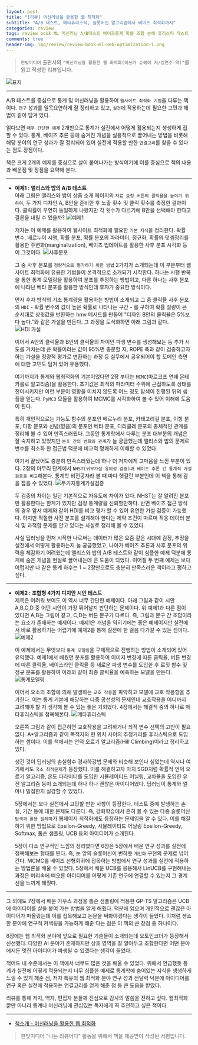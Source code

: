 ```yaml
---  
layout: post  
title: "[리뷰] 머신러닝을 활용한 웹 최적화"  
subtitle: "A/B 테스트, 메타휴리스틱, 슬롯머신 알고리즘에서 베이즈 최적화까지"  
categories: review  
tags: review book ML 머신러닝 A/B테스트 베이즈통계 확률 조합 분해 휴리스틱 테스트 웹최적화      
comments: true  
header-img: img/review/review-book-ml-web-optimization-1.png
---  
```

  
> `한빛미디어` 출판사의 `"머신러닝을 활용한 웹 최적화(이쓰카 슈헤이 저/김연수 역)"`를 읽고 작성한 리뷰입니다.  

![표지](https://telegeam.github.io/assets/img/review/review-book-ml-web-optimization-1.png)  

---

A/B 테스트를 중심으로 통계 및 머신러닝을 활용하여 `웹사이트 최적화 기법`을 다루는 책이다. `연구` 성과를 일목요연하게 잘 정리하고 있고, `실전`에 적용하는데 필요한 고민과 해법이 같이 담겨 있다.

읽다보면 `매우 간단한 예제` 2개만으로 통계가 실전에서 어떻게 활용되는지 생생하게 접할 수 있다. 통계, 베이즈 추론 등에 숨겨진 개념을 실용적으로 끌어내는 방법을 비롯해 해당 분야의 연구 성과가 잘 정리되어 있어 실전에 적용할 만한 `연결고리`를 찾을 수 있다는 점도 장점이다.

책은 크게 2개의 예제를 중심으로 살이 붙어나가는 방식이기에 이를 중심으로 책의 내용과 배운점 및 장점을 요약해 본다.

---

* __예제1 : 앨리스와 밥의 A/B 테스트__  
  아래 그림은 앨리스와 밥이 상품 소개 페이지의 `자료 요청 버튼의 클릭율을 높이기 위하여`, 두 가지 디자인 A, B안을 준비한 후 노출 횟수 및 클릭 횟수를 측정한 결과이다. 클릭률이 우연히 동일하게 나왔지만 각 횟수가 다르기에 B안을 선택해야 한다고 결론을 내릴 수 있을까?
  ![예제1](https://telegeam.github.io/assets/img/review/review-book-ml-web-optimization-2.png)  

  저자는 이 예제를 활용하여 웹사이트 최적화에 필요한 `기본 지식`을 정리한다. 확률 변수, 베르누이 시행, 확률 분포, 확률 분포의 파라미터, 정규화, 확률의 덧셈정리를 활용한 주변화(marginalization), 베이즈 업데이트를 활용한 사후 분포 시각화 등이 그것이다.
  ![사후분포](https://telegeam.github.io/assets/img/review/review-book-ml-web-optimization-3.png)  

  그 중 사후 분포를 `정량적으로 평가하기 위한 방법` 2가지가 소개되는데 이 부분부터 웹사이트 최적화에 유용한 기법들이 본격적으로 소개되기 시작한다. 하나는 시행 반복을 통한 통계 모델링을 활용하여 분포를 추정하는 방법이고, 다른 하나는 사후 분포에 나타난 베타 분포를 활용한 방식인데 후자가 중요한 방식이다.

  먼저 후자 방식의 기초 통계량을 활용하는 방법이 소개되고 그 중 클릭율 사후 분포의 `HDI` - 확률 변수의 값이 높은 확률로 나타나는 구간 - 를 구하여 확률 질량이 큰 순서대로 상윗값을 반환하는 hmv 메서드를 만들어 "디자인 B안의 클릭율은 5%보다 높다."와 같은 가설을 만든다. 그 과정을 도식화하면 아래 그림과 같다. 
  ![HDI 가설](https://telegeam.github.io/assets/img/review/review-book-ml-web-optimization-4.png)  

  이어서 A안의 클릭율과 B안의 클릭율의 차이인 파생 변수를 생성해보는 등 추가 시도를 거치는데 큰 확률이라는 값이 95%면 충분할 지, ROPE 폭과 같이 검증하고자 하는 가설을 정량적 평가로 변환하는 과정 등 실무에서 공유되어야 할 도메인 측면에 대한 고민도 담겨 있어 유용했다.

  여기까지가 통계와 웹최적화의 기본이었다면 2장 부터는 `MCMC`(마르코프 연쇄 몬테카를로 알고리즘)을 활용한다. 초기값은 최적의 파라미터 주위에 근접하도록 상태를 전이시키지만 이런 부분이 영향을 미치지 않도록 어느 정도 탐색이 진행된 뒤의 샘플을 얻는다. `PyMC3` 모듈을 활용하여 MCMC를 시각화하여 볼 수 있어 이해에 도움이 된다.

  특히 개인적으로는 가능도 함수의 분포인 베르누리 분포, 카테고리컬 분포, 이항 분포, 다항 분포와 신념(믿음)의 분포인 베타 분포, 디리클레 분포의 총체적인 관계를 정리해 볼 수 있어 만족스러웠다. 그동안 통계학에서 다루는 분포 대부분의 개념은 잘 숙지하고 있었지만 `분포 간의 변화와 관계`가 늘 궁금했는데 앨리스와 밥의 문제로 변수를 최소화 한 접근법 덕분에 비교적 명쾌하게 이해할 수 있었다.

  여기서 끝났어도 충분히 만족스러웠는데 하나 더 저자에게 고마움을 느낀 부분이 있다. 2장의 마무리 단계에서 `NHST(귀무가설 유의성 검증)과 베이즈 추론 간 통계적 가설 검증을 비교`해본다. 통계학 비전공자라 볼 때 마다 헷갈린 부분인데 이 책을 통해 감을 잡을 수 있었다. 
  ![두가지통계가설검증](https://telegeam.github.io/assets/img/review/review-book-ml-web-optimization-5.png)  

  두 검증의 차이는 일단 기본적으로 자유도에 차이가 있다. NHST는 잘 알려진 분포만 활용한다는 한계가 있지만 검정 통계량을 신뢰할만하다. 반면 베이즈 접근 방식의 경우 앞서 예제와 같이 HDI를 비교 평가 할 수 있어 유연한 가설 검증이 가능했다. 하지만 적절한 사전 분포를 설계해야 한다는 제약 조건이 따르며 적응 데이터 분석 및 과적합 문제를 안고 있다는 사실로 정리해 볼 수 있었다. 

  사실 딥러닝을 먼저 시작한 나로써는 데이터가 많은 요즘 같은 시대에 검정, 추정을 실전에서 어떻게 활용하는지 늘 궁금했었고, 나아가 베이즈 추론과 사후 분포의 위력을 체감하기 어려웠는데 앨리스와 밥의 A/B 테스트와 같이 심플한 예제 덕분에 통계에 숨은 개념을 현실로 끌어내는데 큰 도움이 되었다. 이어질 두 번째 예제는 보다 어렵지만 나 같은 통계 하수는 1 ~ 2장만으로도 충분히 만족스러운 책이라고 평하고 싶다. 

---

* __예제2 : 조합형 4가지 디지안 시안 테스트__  
  제목은 어려워 보여도 이 역시 너무 간단한 예제이다. 아래 그림과 같이 시안 A,B,C,D 중 어떤 시안이 가장 뛰어날지 판단하는 문제이다. 위 예제1과 다른 점이 있다면 A,B는 그림이 같고, C,D는 버튼 문구가 다르다. 즉, 그림과 문구 간 조합이라는 요소가 존재하는 예제이다. 예제1은 개념을 익히기에는 좋은 예제이지만 실전에서 바로 활용하기는 어렵기에 예제2릍 통해 실전에 한 걸음 다가갈 수 있는 셈이다.
  ![예제2](https://telegeam.github.io/assets/img/review/review-book-ml-web-optimization-6.png)  

  이 예제에서는 무엇보다 `통계 모델링`을 구체적으로 진행하는 방법이 소개되어 있어 유익했다. 예제1에서 배웠던 분포를 활용하여 이미지 변경에 따른 클릭율, 버튼 변경에 따른 클릭율, 베이스라인 클릭율 등 새로운 파생 변수를 도입한 후 로짓 함수 및 정규 분포를 활용하여 아래와 같이 최종 클릭율을 예측하는 모델을 만든다. 
  ![통계모델링](https://telegeam.github.io/assets/img/review/review-book-ml-web-optimization-7.png)  

  이어서 요소의 조합에 의해 발생하는 `교호 작용`을 파악하고 모델에 교호 작용항을 추가한다. 이는 통계 기본에 해당하는 다중 공선성의 문제인데 교호작용을 어디까지 고려해야 할 지 생각해 볼 수 있는 좋은 기회였다. 4장에서는 해결책 중의 하나로 메타휴리스틱을 접목해본다. 
  ![메타휴리스틱](https://telegeam.github.io/assets/img/review/review-book-ml-web-optimization-8.png)  

  오른쪽 그림과 같이 접근하면 교호작용을 고려하거나 최적 변수 선택의 고만이 필요없다. A*알고리즘과 같이 목적지와 현 위치 사이의 추정거리를 휴리스틱으로 도입하는 셈이다. 이를 책에서는 언덕 오르기 알고리즘(Hill Climbing)이라고 정리하고 있다. 

  생긴 것이 딥러닝의 손실함수 경사하강법 문제와 비슷해 보인다 싶었는데 역시나 여기에서도 `국소 최적문제`가 등장했다. 이를 해결하고자 마치 SGD처럼 확률적 언덕 오르기 알고리즘, 온도 파라미터를 도입한 시뮬레이티드 어닐링, 교차율을 도입한 유전 알고리즘 등이 소개되는데 하나 하나 괜찮은 아이디어였다. 딥러닝이 통계와 얼마나 밀접한지 실감할 수 있었다.

  5장에서는 보다 실전에서 고민할 만한 사항이 등장한다. 테스트 중에 발생하는 손실, 기간 등에 대한 문제도 다룬다. 즉, 강화학습에서 흔히 볼 수 있는 다중 슬롯머신 `탐색과 활용 딜레마`가 웹페이지 최적화에도 등장하는 문제임을 알 수 있다. 이를 해결하기 위한 방법으로 Epsilon-Greedy, 시뮬레이티드 어닐링 Epsilon-Greedy, Softmax, 톰슨 샘플링, UCB 등의 아이디어가 소개된다.

  5장이 다소 연구적인 느낌의 정리였다면 6장은 5장에서 배운 연구 성과를 실전에 접목해보는 형태를 띈다. 즉, 눈 앞의 슬롯머신이 변하듯 `개인화` 구현의 문제로 넘어간다. MCMC를 베이즈 선형회귀에 접목하는 방법에서 연구 성과를 실전에 적용하는 방법론을 배울 수 있었다. 5장에서 배운 UCB를 응용해서 LinUCB를 구현해내는 과정은 머리속에 떠오른 아이디어를 어떻게 기존 연구에 연결할 수 있는지 그 경계선을 느끼게 해줬다. 

---

그 외에도 7장에서 배운 가우스 과정을 톰슨 샘플링에 적용한 GP-TS 알고리즘은 UCB에 아이디어를 살을 붙여 가는 방법을 알게 해줬다. 덕분에 읽으며 개인적으로 괜찮은 아이디어가 떠올랐는데 이를 접목해보고 논문을 써봐야겠다는 생각이 들었다. 이처럼 생소한 분야에 연구적 커넥팅을 가능하게 해준 다는 점은 이 책의 큰 장점 중 하나이다. 

8장에는 웹 최적화 분야에 앞으로 필요한 기술들이 소개되는데 오토인코더가 등장해서 신선했다. 다양한 AI 분야가 존재하지만 상호 영역을 잘 알아두고 조합한다면 어떤 분야에서든 멋진 아이디어가 파생될 수 있겠다는 생각이 들었다. 

적어도 내 수준에서는 이 책에서 너무도 많은 것을 배울 수 있었다. 위에서 언급했듯 통계가 실전에 어떻게 적용되는지 너무 심플한 예제로 통계학에 숨어있는 지식을 생생하게 느낄 수 있게 해준 점, 
저자 특유의 웹 최적화 분야 연구 성과 전달력 덕분에 아이디어를 연구 혹은 실전에 적용하는 연결고리를 얻게 해준 점 등 큰 도움을 받았다. 

리뷰를 통해 저자, 역자, 편집자 분들께 진심으로 감사의 말씀을 전하고 싶다. 웹최적화 뿐만 아니라 통계나 머신러닝에 관심있는 독자에게 꼭 추천하고 싶은 책이다.

---

* [책소개 - 머신러닝을 활용한 웹 최적화](http://www.yes24.com/Product/Goods/101972896)

> 한빛미디어 "나는 리뷰어다" 활동을 위해서 책을 제공받아 작성된 서평입니다.